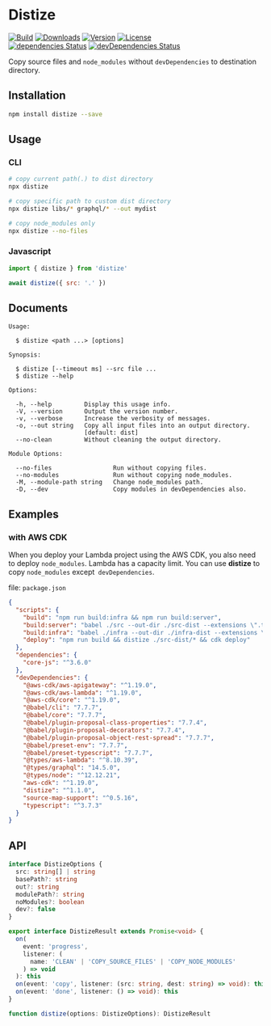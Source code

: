 # Distize

<p>
  <a href="https://github.com/wan2land/distize/actions?query=workflow%3A%22Node.js+CI%22"><img alt="Build" src="https://img.shields.io/github/workflow/status/wan2land/distize/Node.js%20CI?logo=github&style=flat-square" /></a>
  <a href="https://npmcharts.com/compare/distize?minimal=true"><img alt="Downloads" src="https://img.shields.io/npm/dt/distize.svg?style=flat-square" /></a>
  <a href="https://www.npmjs.com/package/distize"><img alt="Version" src="https://img.shields.io/npm/v/distize.svg?style=flat-square" /></a>
  <a href="https://www.npmjs.com/package/distize"><img alt="License" src="https://img.shields.io/npm/l/distize.svg?style=flat-square" /></a>
  <br />
  <a href="https://david-dm.org/wan2land/distize"><img alt="dependencies Status" src="https://img.shields.io/david/wan2land/distize.svg?style=flat-square" /></a>
  <a href="https://david-dm.org/wan2land/distize?type=dev"><img alt="devDependencies Status" src="https://img.shields.io/david/dev/wan2land/distize.svg?style=flat-square" /></a>
</p>

Copy source files and `node_modules` without `devDependencies` to destination directory.

## Installation

```bash
npm install distize --save
```

## Usage

### CLI

```bash
# copy current path(.) to dist directory
npx distize

# copy specific path to custom dist directory
npx distize libs/* graphql/* --out mydist

# copy node_modules only
npx distize --no-files
```

### Javascript

```js
import { distize } from 'distize'

await distize({ src: '.' })
```

## Documents

```
Usage:

  $ distize <path ...> [options]

Synopsis:

  $ distize [--timeout ms] --src file ...
  $ distize --help

Options:

  -h, --help         Display this usage info.
  -V, --version      Output the version number.
  -v, --verbose      Increase the verbosity of messages.
  -o, --out string   Copy all input files into an output directory.
                     [default: dist]
  --no-clean         Without cleaning the output directory.

Module Options:

  --no-files                 Run without copying files.
  --no-modules               Run without copying node_modules.
  -M, --module-path string   Change node_modules path.
  -D, --dev                  Copy modules in devDependencies also.
```

## Examples

### with AWS CDK

When you deploy your Lambda project using the AWS CDK, you also need to deploy `node_modules`.
Lambda has a capacity limit. You can use **distize** to copy `node_modules` except` devDependencies`.

file: `package.json`

```json
{
  "scripts": {
    "build": "npm run build:infra && npm run build:server",
    "build:server": "babel ./src --out-dir ./src-dist --extensions \".ts\"",
    "build:infra": "babel ./infra --out-dir ./infra-dist --extensions \".ts\"",
    "deploy": "npm run build && distize ./src-dist/* && cdk deploy"
  },
  "dependencies": {
    "core-js": "^3.6.0"
  },
  "devDependencies": {
    "@aws-cdk/aws-apigateway": "^1.19.0",
    "@aws-cdk/aws-lambda": "^1.19.0",
    "@aws-cdk/core": "^1.19.0",
    "@babel/cli": "7.7.7",
    "@babel/core": "7.7.7",
    "@babel/plugin-proposal-class-properties": "7.7.4",
    "@babel/plugin-proposal-decorators": "7.7.4",
    "@babel/plugin-proposal-object-rest-spread": "7.7.7",
    "@babel/preset-env": "7.7.7",
    "@babel/preset-typescript": "7.7.7",
    "@types/aws-lambda": "^8.10.39",
    "@types/graphql": "14.5.0",
    "@types/node": "^12.12.21",
    "aws-cdk": "^1.19.0",
    "distize": "^1.1.0",
    "source-map-support": "^0.5.16",
    "typescript": "^3.7.3"
  }
}
```

## API

```ts
interface DistizeOptions {
  src: string[] | string
  basePath?: string
  out?: string
  modulePath?: string
  noModules?: boolean
  dev?: false
}

export interface DistizeResult extends Promise<void> {
  on(
    event: 'progress',
    listener: (
      name: 'CLEAN' | 'COPY_SOURCE_FILES' | 'COPY_NODE_MODULES'
    ) => void
  ): this
  on(event: 'copy', listener: (src: string, dest: string) => void): this
  on(event: 'done', listener: () => void): this
}

function distize(options: DistizeOptions): DistizeResult
```
